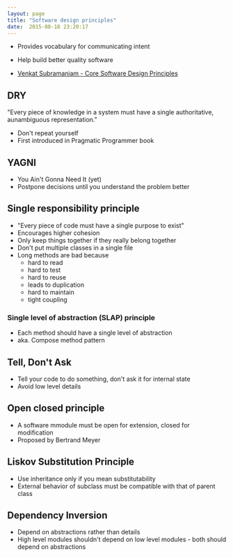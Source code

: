 ```yaml
---
layout: page
title: "Software design principles"
date:  2015-08-18 23:20:17
---
```


* Provides vocabulary for communicating intent
* Help build better quality software

* [Venkat Subramaniam - Core Software Design Principles](https://vimeo.com/97541185)

## DRY

"Every piece of knowledge in a system must have
a single authoritative, aunambiguous representation."

* Don't repeat yourself
* First introduced in Pragmatic Programmer book

## YAGNI

* You Ain't Gonna Need It (yet)
* Postpone decisions until you understand the problem better


## Single responsibility principle

* "Every piece of code must have a single purpose to exist"
* Encourages higher cohesion
* Only keep things together if they really belong together
* Don't put multiple classes in a single file
* Long methods are bad because
  - hard to read
  - hard to test
  - hard to reuse
  - leads to duplication
  - hard to maintain
  - tight coupling

### Single level of abstraction (SLAP) principle

* Each method should have a single level of abstraction
* aka. Compose method pattern

## Tell, Don't Ask

* Tell your code to do something,
  don't ask it for internal state
* Avoid low level details

## Open closed principle

* A software mmodule must be open for extension, closed for modification
* Proposed by Bertrand Meyer

## Liskov Substitution Principle

* Use inheritance only if you mean substitutability
* External behavior of subclass must be compatible
  with that of parent class

## Dependency Inversion

* Depend on abstractions rather than details
* High level modules shouldn't depend on low level modules -
  both should depend on abstractions

